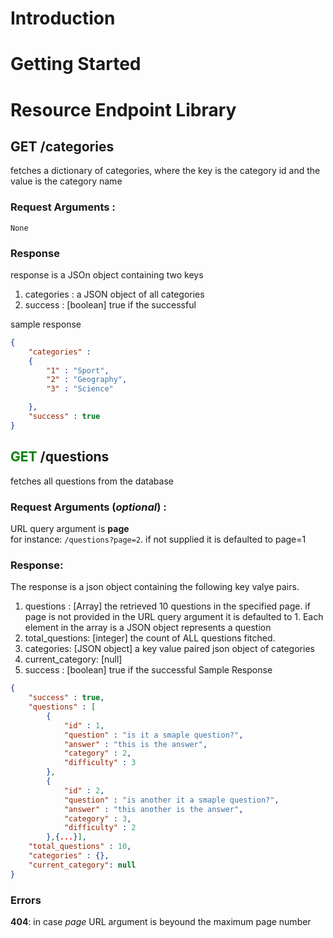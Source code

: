 # Introduction

# Getting Started

# Resource Endpoint Library

## GET /categories
fetches a dictionary of categories, where the key is the category id  and the value is the category name
### Request Arguments : 
    None
### Response
response is a JSOn object containing two keys
1. categories : a JSON object of all categories
2. success : [boolean] true if the successful

sample response
```json
{
    "categories" : 
    {
        "1" : "Sport",
        "2" : "Geography",
        "3" : "Science"

    },
    "success" : true
}
```
## <span style="color:green"> GET </span> /questions
fetches all questions from the database
### Request Arguments (_optional_) : 
URL query argument is __page__\
for instance: ```/questions?page=2```. if not supplied it is defaulted to page=1
### Response: 
The response is a json object containing the following key valye pairs.
1. questions : [Array] the retrieved 10 questions in the specified page. if page is not provided in the URL query argument it is defaulted to 1. Each element in the array is a JSON object represents a question
2. total_questions: [integer] the count of ALL questions fitched.
3. categories: [JSON object] a key value paired json object of categories 
4. current_category: [null]
5. success : [boolean] true if the successful
Sample Response
```json
{
    "success" : true,
    "questions" : [
        {
            "id" : 1,
            "question" : "is it a smaple question?",
            "answer" : "this is the answer",
            "category" : 2,
            "difficulty" : 3
        }, 
        {
            "id" : 2,
            "question" : "is another it a smaple question?",
            "answer" : "this another is the answer",
            "category" : 3,
            "difficulty" : 2
        },{...}],
    "total_questions" : 10,
    "categories" : {},
    "current_category": null
}

```
### Errors
__404__:  in case _page_ URL argument is beyound the maximum page number
